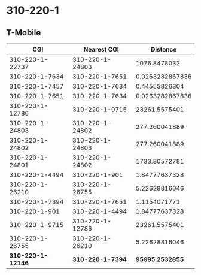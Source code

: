 # 310-220-1
## T-Mobile


| CGI | Nearest CGI | Distance |
|-----|-------------|----------|
| 310-220-1-22737 | 310-220-1-24803 | 1076.8478032 |
| 310-220-1-7634 | 310-220-1-7651 | 0.0263282867836 |
| 310-220-1-7457 | 310-220-1-7634 | 0.44555826304 |
| 310-220-1-7651 | 310-220-1-7634 | 0.0263282867836 |
| 310-220-1-12786 | 310-220-1-9715 | 23261.5575401 |
| 310-220-1-24803 | 310-220-1-24802 | 277.260041889 |
| 310-220-1-24802 | 310-220-1-24803 | 277.260041889 |
| 310-220-1-24801 | 310-220-1-24802 | 1733.80572781 |
| 310-220-1-4494 | 310-220-1-901 | 1.84777637328 |
| 310-220-1-26210 | 310-220-1-26755 | 5.22628816046 |
| 310-220-1-7394 | 310-220-1-7651 | 1.1154071771 |
| 310-220-1-901 | 310-220-1-4494 | 1.84777637328 |
| 310-220-1-9715 | 310-220-1-12786 | 23261.5575401 |
| 310-220-1-26755 | 310-220-1-26210 | 5.22628816046 |
| **310-220-1-12146** | **310-220-1-7394** | **95995.2532855** |
